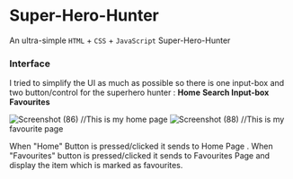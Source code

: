 # Super-Hero-Hunter
An ultra-simple `HTML` + `CSS` + `JavaScript` Super-Hero-Hunter

### Interface
I tried to simplify the UI as much as possible so there is one input-box and two button/control for the superhero hunter : **Home**
**Search Input-box** **Favourites**
  
![Screenshot (86)](https://user-images.githubusercontent.com/111434756/232402448-8c6eba16-ea15-4bee-aab8-eea5f7553981.png) //This is my home page
![Screenshot (88)](https://user-images.githubusercontent.com/111434756/232403352-5af7b07e-9019-4877-a9bc-6326eb1942a9.png) //This is my favourite page



When "Home" Button is pressed/clicked it sends to Home Page .
When "Favourites" button is pressed/clicked it sends to Favourites Page and display the item which is marked as favourites.
 
 

